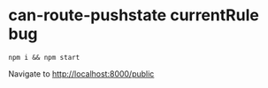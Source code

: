 # can-route-pushstate currentRule bug

```
npm i && npm start
```

Navigate to [http://localhost:8000/public](http://localhost:8000/public)
